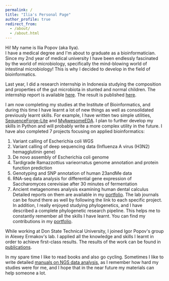 ```yaml
---
permalink: /
title: "Ilia's Personal Page"
author_profile: true
redirect_from: 
  - /about/
  - /about.html
---
```


Hi! My name is Ilia Popov (aka Ilya).<br>
I have a medical degree and I'm about to graduate as a bioinformatician. Since my 2nd year of medical university I have been endlessly fascinated by the world of microbiology, specifically the mind-blowing world of intestinal microbiology! This is why I decided to develop in the field of bioinformatics.<br>

Last year, I did a research internship in Indonesia studying the composition and properties of the gut microbiota in stunted and normal children. The internship report is available [here](https://iliapopov17.github.io/portfolio/portfolio-1/). The result is published [here](https://iliapopov17.github.io/publication/2024-03-29-paper-10).<br>

I am now completing my studies at the Institute of Bioinformatics, and during this time I have learnt a lot of new things as well as consolidated previously learnt skills. For example, I have written two simple utilities, [SequenceForge-Lite](https://iliapopov17.github.io/portfolio/portfolio-3/) and [MyAwesomeEDA](https://iliapopov17.github.io/portfolio/portfolio-4/). I plan to further develop my skills in Python and will probably write a more complex utility in the future. I have also completed 7 projects focusing on applied bioinformatics:<br>
  1. Variant calling of Escherichia coli WGS<br>
  2. Variant calling of deep sequencing data (Influenza A virus (H3N2) hemagglutinin gene)<br>
  3. De novo assembly of Escherichia coli genome<br>
  4. Tardigrade Ramazzottius varieornatus genome annotation and protein function prediction<br>
  5. Genotyping and SNP annotation of human 23andMe data<br>
  6. RNA-seq data analysis for differential gene expression of Saccharomyces cerevisiae after 30 minutes of fermentation<br>
  7. Ancient metagenomes analysis examining human dental calculus<br>
Detailed reports on them are available in my [portfolio](https://iliapopov17.github.io/portfolio/portfolio-5/). The lab journals can be found there as well by following the link to each specific project.<br>
In addition, I really enjoyed studying phylogenetics, and I have described a complete phylogenetic research pipeline. This helps me to constantly remember all the skills I have learnt. You can find my contributions in my [portfolio](https://iliapopov17.github.io/portfolio/portfolio-6/).<br>

While working at Don State Technical University, I joined Igor Popov's group in Alexey Ermakov's lab. I applied all the knowledge and skills I learnt in order to achieve first-class results. The results of the work can be found in [publications](https://iliapopov17.github.io/publications/).<br>

In my spare time I like to read books and also go cycling. Sometimes I like to write detailed [manuals on NGS data analysis](https://iliapopov17.github.io/portfolio/portfolio-7/), as I remember how hard my studies were for me, and I hope that in the near future my materials can help someone a lot.<br>